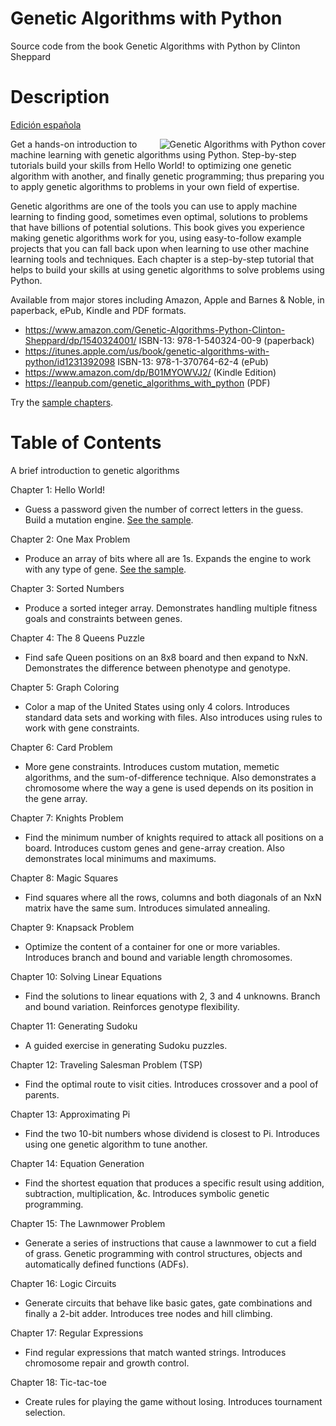 # Genetic Algorithms with Python
Source code from the book Genetic Algorithms with Python by Clinton Sheppard

Description
===

[Edición española](https://github.com/handcraftsman/GeneticAlgorithmsWithPython/tree/master/es#descripción)

<img align="right" src="http://www.cs.unm.edu/~sheppard/img/Genetic_Algorithms_with_Python_cover.jpg" alt="Genetic Algorithms with Python cover">
Get a hands-on introduction to machine learning with genetic algorithms using Python. Step-by-step tutorials build your skills from Hello World! to optimizing one genetic algorithm with another, and finally genetic programming; thus preparing you to apply genetic algorithms to problems in your own field of expertise.

Genetic algorithms are one of the tools you can use to apply machine learning to finding good, sometimes even optimal, solutions to problems that have billions of potential solutions. This book gives you experience making genetic algorithms work for you, using easy-to-follow example projects that you can fall back upon when learning to use other machine learning tools and techniques. Each chapter is a step-by-step tutorial that helps to build your skills at using genetic algorithms to solve problems using Python.

Available from major stores including Amazon, Apple and Barnes &amp; Noble, in paperback, ePub, Kindle and PDF formats.

- https://www.amazon.com/Genetic-Algorithms-Python-Clinton-Sheppard/dp/1540324001/ ISBN-13: 978-1-540324-00-9 (paperback) 
- https://itunes.apple.com/us/book/genetic-algorithms-with-python/id1231392098 ISBN-13: 978-1-370764-62-4 (ePub)
- https://www.amazon.com/dp/B01MYOWVJ2/ (Kindle Edition)
- https://leanpub.com/genetic_algorithms_with_python (PDF)

Try the [sample chapters](http://bit.ly/28TBz3l).

Table of Contents
===

A brief introduction to genetic algorithms

Chapter 1: Hello World!
- Guess a password given the number of correct letters in the guess. Build a mutation engine. [See the sample](http://bit.ly/28TBz3l).

Chapter 2: One Max Problem
- Produce an array of bits where all are 1s.  Expands the engine to work with any type of gene. [See the sample](http://bit.ly/28TBz3l).

Chapter 3: Sorted Numbers
- Produce a sorted integer array. Demonstrates handling multiple fitness goals and constraints between genes.

Chapter 4: The 8 Queens Puzzle
- Find safe Queen positions on an 8x8 board and then expand to NxN. Demonstrates the difference between phenotype and genotype.

Chapter 5: Graph Coloring
- Color a map of the United States using only 4 colors. Introduces standard data sets and working with files.  Also introduces using rules to work with gene constraints.

Chapter 6: Card Problem
- More gene constraints. Introduces custom mutation, memetic algorithms, and the sum-of-difference technique.  Also demonstrates a chromosome where the way a gene is used depends on its position in the gene array.

Chapter 7: Knights Problem
- Find the minimum number of knights required to attack all positions on a board. Introduces custom genes and gene-array creation. Also demonstrates local minimums and maximums.

Chapter 8: Magic Squares
- Find squares where all the rows, columns and both diagonals of an NxN matrix have the same sum. Introduces simulated annealing.

Chapter 9: Knapsack Problem
- Optimize the content of a container for one or more variables. Introduces branch and bound and variable length chromosomes.

Chapter 10: Solving Linear Equations
- Find the solutions to linear equations with 2, 3 and 4 unknowns.  Branch and bound variation.  Reinforces genotype flexibility.

Chapter 11: Generating Sudoku
- A guided exercise in generating Sudoku puzzles.

Chapter 12: Traveling Salesman Problem (TSP)
- Find the optimal route to visit cities. Introduces crossover and a pool of parents.

Chapter 13: Approximating Pi
- Find the two 10-bit numbers whose dividend is closest to Pi. Introduces using one genetic algorithm to tune another.

Chapter 14: Equation Generation
- Find the shortest equation that produces a specific result using addition, subtraction, multiplication, &amp;c. Introduces symbolic genetic programming.

Chapter 15: The Lawnmower Problem
- Generate a series of instructions that cause a lawnmower to cut a field of grass. Genetic programming with control structures, objects and automatically defined functions (ADFs).

Chapter 16: Logic Circuits
- Generate circuits that behave like basic gates, gate combinations and finally a 2-bit adder. Introduces tree nodes and hill climbing.

Chapter 17: Regular Expressions
- Find regular expressions that match wanted strings. Introduces chromosome repair and growth control.

Chapter 18: Tic-tac-toe
- Create rules for playing the game without losing. Introduces tournament selection.
